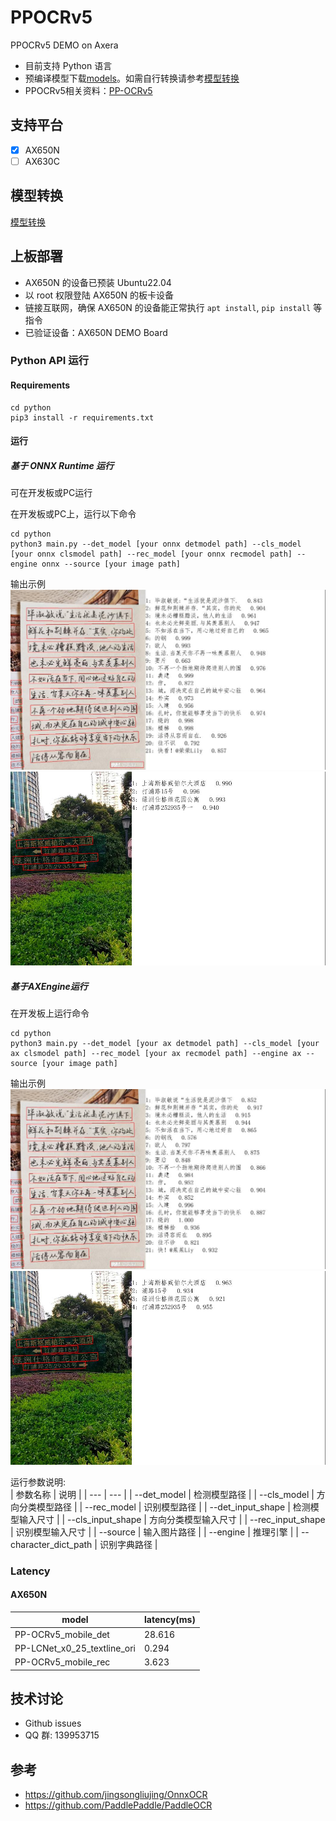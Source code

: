 # PPOCRv5
PPOCRv5 DEMO on Axera

- 目前支持  Python 语言 
- 预编译模型下载[models](https://github.com/wangli-coder/PPOCR_v5/releases/download/V1.0.0/models.zip)。如需自行转换请参考[模型转换](./model_convert/README.md)
- PPOCRv5相关资料：[PP-OCRv5](https://github.com/PaddlePaddle/PaddleOCR/blob/main/docs/version3.x/algorithm/PP-OCRv5/PP-OCRv5.md)

## 支持平台

- [x] AX650N
- [ ] AX630C

## 模型转换

[模型转换](./model_convert/README.md)

## 上板部署

- AX650N 的设备已预装 Ubuntu22.04
- 以 root 权限登陆 AX650N 的板卡设备
- 链接互联网，确保 AX650N 的设备能正常执行 `apt install`, `pip install` 等指令
- 已验证设备：AX650N DEMO Board

### Python API 运行

#### Requirements

```
cd python
pip3 install -r requirements.txt
``` 

#### 运行

##### 基于 ONNX Runtime 运行  
可在开发板或PC运行 

在开发板或PC上，运行以下命令  
```  
cd python
python3 main.py --det_model [your onnx detmodel path] --cls_model [your onnx clsmodel path] --rec_model [your onnx recmodel path] --engine onnx --source [your image path]
```
输出示例
![output](asserts/test_pic1_onnx_result.jpg)
![output](asserts/test_pic2_onnx_result.jpg)
##### 基于AXEngine运行  
在开发板上运行命令

```
cd python  
python3 main.py --det_model [your ax detmodel path] --cls_model [your ax clsmodel path] --rec_model [your ax recmodel path] --engine ax --source [your image path]
```  
输出示例
![output](asserts/test_pic1_ax_result.jpg)
![output](asserts/test_pic2_ax_result.jpg)

运行参数说明:  
| 参数名称 | 说明  |
| --- | --- | 
| --det_model | 检测模型路径 | 
| --cls_model | 方向分类模型路径 | 
| --rec_model | 识别模型路径 | 
| --det_input_shape | 检测模型输入尺寸 | 
| --cls_input_shape | 方向分类模型输入尺寸 | 
| --rec_input_shape | 识别模型输入尺寸 | 
| --source | 输入图片路径 |
| --engine | 推理引擎 |
| --character_dict_path | 识别字典路径 |

### Latency

#### AX650N

| model | latency(ms) |
|---|---|
|PP-OCRv5_mobile_det|28.616|
|PP-LCNet_x0_25_textline_ori|0.294|
|PP-OCRv5_mobile_rec|3.623|

## 技术讨论

- Github issues
- QQ 群: 139953715

## 参考
- https://github.com/jingsongliujing/OnnxOCR
- https://github.com/PaddlePaddle/PaddleOCR
